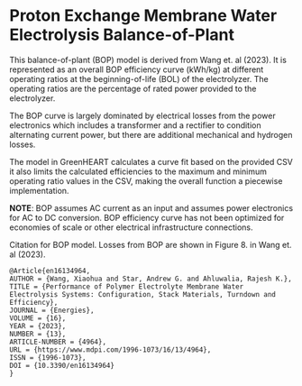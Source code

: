 # Proton Exchange Membrane Water Electrolysis Balance-of-Plant

This balance-of-plant (BOP) model is derived from Wang et. al (2023). It is represented as an overall BOP efficiency curve (kWh/kg) at different operating ratios at the beginning-of-life (BOL) of the electrolyzer. The operating ratios are the percentage of rated power provided to the electrolyzer.

The BOP curve is largely dominated by electrical losses from the power electronics which includes a transformer and a rectifier to condition alternating current power, but there are additional mechanical and hydrogen losses.

The model in GreenHEART calculates a curve fit based on the provided CSV it also limits the calculated efficiencies to the maximum and minimum operating ratio values in the CSV, making the overall function a piecewise implementation.

**NOTE**: BOP assumes AC current as an input and assumes power electronics for AC to DC conversion. BOP efficiency curve has not been optimized for economies of scale or other electrical infrastructure connections.


Citation for BOP model. Losses from BOP are shown in Figure 8. in Wang et. al (2023).
```
@Article{en16134964,
AUTHOR = {Wang, Xiaohua and Star, Andrew G. and Ahluwalia, Rajesh K.},
TITLE = {Performance of Polymer Electrolyte Membrane Water Electrolysis Systems: Configuration, Stack Materials, Turndown and Efficiency},
JOURNAL = {Energies},
VOLUME = {16},
YEAR = {2023},
NUMBER = {13},
ARTICLE-NUMBER = {4964},
URL = {https://www.mdpi.com/1996-1073/16/13/4964},
ISSN = {1996-1073},
DOI = {10.3390/en16134964}
}
```
